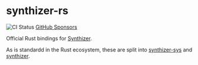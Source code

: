 # synthizer-rs

![CI Status](https://github.com/github/synthizer/synthizer-rs/workflows/main.yml/badge.svg)
[GitHub Sponsors](https://github.com/sponsors/ahicks92)

Official Rust bindings for [Synthizer](https://github.com/synthizer/synthizer).

As is standardd in the Rust ecosystem, these are split into
[synthizer-sys](./synthizer-sys/README.md) and
[synthizer](./synthizer/README.md).
